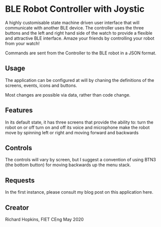 # BLE Robot Controller with Joystic

A highly customisable state machine driven user interface that will communicate with another BLE device.  The controller uses the three buttons and the left and right hand side of the watch to provide a flexible and attractive BLE interface.  Amaze your friends by controlling your robot from your watch!

Commands are sent from the Controller to the BLE robot in a JSON format.

## Usage

The application can be configured at will by chaning the definitions of the screens, events, icons and buttons.

Most changes are possible via data, rather than code change.

## Features

In its default state, it has three screens that provide the ability to:
turn the robot on or off
turn on and off its voice and microphone
make the robot move by spinning left or right and moving forward and backwards

## Controls

The controls will vary by screen, but I suggest a convention of using BTN3 (the bottom button) for moving backwards up the menu stack.

## Requests

In the first instance, please consult my blog post on this application here.

## Creator

Richard Hopkins, FIET CEng
May 2020

